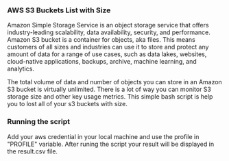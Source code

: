 ### **AWS S3 Buckets List with Size**
Amazon Simple Storage Service is an object storage service that offers industry-leading scalability, data availability, security, and performance. Amazon S3 bucket is a container for objects, aka files. This means customers of all sizes and industries can use it to store and protect any amount of data for a range of use cases, such as data lakes, websites, cloud-native applications, backups, archive, machine learning, and analytics.

The total volume of data and number of objects you can store in an Amazon S3 bucket is virtually unlimited. There is a lot of way you can monitor S3 storage size and other key usage metrics. This simple bash script is help you to lost all of your s3 buckets with size.

### **Running the script**
Add your aws credential in your local machine and use the profile in "PROFILE" variable. After runing the script your result will be displayed in the result.csv file.
